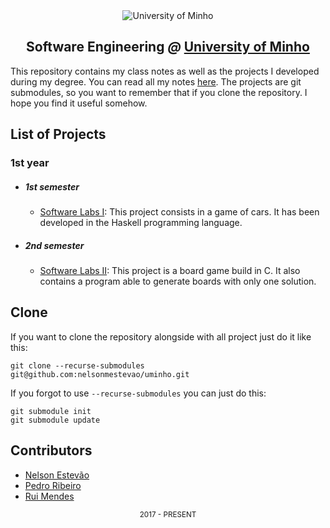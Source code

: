 [gitbook]: https://books.estevao.xyz/uminho

<div align="center">
  <img src="https://www.eng.uminho.pt/SiteAssets/Logo.PNG" alt="University of Minho">
  <br>
  <h2>
  <strong>Software Engineering</strong>
  <em>@</em>
  <strong><a href="https://www.uminho.pt/EN/">University of Minho</a></strong>
  </h2>
</div>

This repository contains my class notes as well as the projects I developed
during my degree. You can read all my notes [here][gitbook]. The projects are
git submodules, so you want to remember that if you clone the repository. I hope
you find it useful somehow.

## List of Projects

### **1st year**

* ##### 1st semester
  - [Software Labs I](/1st/1/Laboratórios%20de%20Informática%20I/Project):
This project consists in a game of cars. It has been developed in the Haskell
programming language.

* ##### 2nd semester
  - [Software Labs II](/1st/2/Laboratórios%20de%20Informática%20II/Project):
This project is a board game build in C. It also contains a program able to
generate boards with only one solution.

## Clone

If you want to clone the repository alongside with all project just do it like
this:

```shell
git clone --recurse-submodules git@github.com:nelsonmestevao/uminho.git
```

If you forgot to use `--recurse-submodules` you can just do this:

```shell
git submodule init
git submodule update
```

## Contributors

* [Nelson Estevão][nelson]
* [Pedro Ribeiro][pedro]
* [Rui Mendes][rui]

[nelson]: https://github.com/nelsonmestevao
[pedro]: https://github.com/pedroribeiro22
[rui]: https://github.com/ruimendes29

<div align="center">
  <sub>2017 - PRESENT</sub>
</div>
